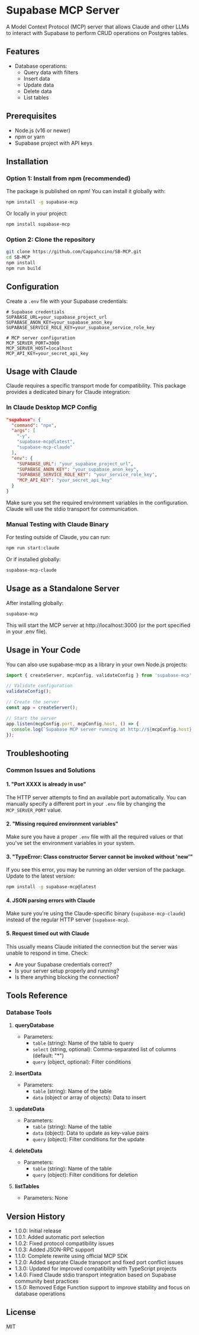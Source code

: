 # Supabase MCP Server

A Model Context Protocol (MCP) server that allows Claude and other LLMs to interact with Supabase to perform CRUD operations on Postgres tables.

## Features

- Database operations:
  - Query data with filters
  - Insert data
  - Update data
  - Delete data
  - List tables

## Prerequisites

- Node.js (v16 or newer)
- npm or yarn
- Supabase project with API keys

## Installation

### Option 1: Install from npm (recommended)

The package is published on npm! You can install it globally with:

```bash
npm install -g supabase-mcp
```

Or locally in your project:

```bash
npm install supabase-mcp
```

### Option 2: Clone the repository

```bash
git clone https://github.com/Cappahccino/SB-MCP.git
cd SB-MCP
npm install
npm run build
```

## Configuration

Create a `.env` file with your Supabase credentials:

```
# Supabase credentials
SUPABASE_URL=your_supabase_project_url
SUPABASE_ANON_KEY=your_supabase_anon_key
SUPABASE_SERVICE_ROLE_KEY=your_supabase_service_role_key

# MCP server configuration
MCP_SERVER_PORT=3000
MCP_SERVER_HOST=localhost
MCP_API_KEY=your_secret_api_key
```

## Usage with Claude

Claude requires a specific transport mode for compatibility. This package provides a dedicated binary for Claude integration:

### In Claude Desktop MCP Config

```json
"supabase": {
  "command": "npx",
  "args": [
    "-y",
    "supabase-mcp@latest",
    "supabase-mcp-claude"
  ],
  "env": {
    "SUPABASE_URL": "your_supabase_project_url",
    "SUPABASE_ANON_KEY": "your_supabase_anon_key", 
    "SUPABASE_SERVICE_ROLE_KEY": "your_service_role_key",
    "MCP_API_KEY": "your_secret_api_key"
  }
}
```

Make sure you set the required environment variables in the configuration. Claude will use the stdio transport for communication.

### Manual Testing with Claude Binary

For testing outside of Claude, you can run:

```bash
npm run start:claude
```

Or if installed globally:

```bash
supabase-mcp-claude
```

## Usage as a Standalone Server

After installing globally:

```bash
supabase-mcp
```

This will start the MCP server at http://localhost:3000 (or the port specified in your .env file).

## Usage in Your Code

You can also use supabase-mcp as a library in your own Node.js projects:

```javascript
import { createServer, mcpConfig, validateConfig } from 'supabase-mcp';

// Validate configuration
validateConfig();

// Create the server
const app = createServer();

// Start the server
app.listen(mcpConfig.port, mcpConfig.host, () => {
  console.log(`Supabase MCP server running at http://${mcpConfig.host}:${mcpConfig.port}`);
});
```

## Troubleshooting

### Common Issues and Solutions

#### 1. "Port XXXX is already in use"
The HTTP server attempts to find an available port automatically. You can manually specify a different port in your `.env` file by changing the `MCP_SERVER_PORT` value.

#### 2. "Missing required environment variables"
Make sure you have a proper `.env` file with all the required values or that you've set the environment variables in your system.

#### 3. "TypeError: Class constructor Server cannot be invoked without 'new'"
If you see this error, you may be running an older version of the package. Update to the latest version:
```bash
npm install -g supabase-mcp@latest
```

#### 4. JSON parsing errors with Claude
Make sure you're using the Claude-specific binary (`supabase-mcp-claude`) instead of the regular HTTP server (`supabase-mcp`).

#### 5. Request timed out with Claude
This usually means Claude initiated the connection but the server was unable to respond in time. Check:
- Are your Supabase credentials correct?
- Is your server setup properly and running?
- Is there anything blocking the connection?

## Tools Reference

### Database Tools

1. **queryDatabase**
   - Parameters:
     - `table` (string): Name of the table to query
     - `select` (string, optional): Comma-separated list of columns (default: "*")
     - `query` (object, optional): Filter conditions

2. **insertData**
   - Parameters:
     - `table` (string): Name of the table
     - `data` (object or array of objects): Data to insert

3. **updateData**
   - Parameters:
     - `table` (string): Name of the table
     - `data` (object): Data to update as key-value pairs
     - `query` (object): Filter conditions for the update

4. **deleteData**
   - Parameters:
     - `table` (string): Name of the table
     - `query` (object): Filter conditions for deletion

5. **listTables**
   - Parameters: None

## Version History

- 1.0.0: Initial release
- 1.0.1: Added automatic port selection
- 1.0.2: Fixed protocol compatibility issues
- 1.0.3: Added JSON-RPC support
- 1.1.0: Complete rewrite using official MCP SDK
- 1.2.0: Added separate Claude transport and fixed port conflict issues
- 1.3.0: Updated for improved compatibility with TypeScript projects
- 1.4.0: Fixed Claude stdio transport integration based on Supabase community best practices
- 1.5.0: Removed Edge Function support to improve stability and focus on database operations

## License

MIT